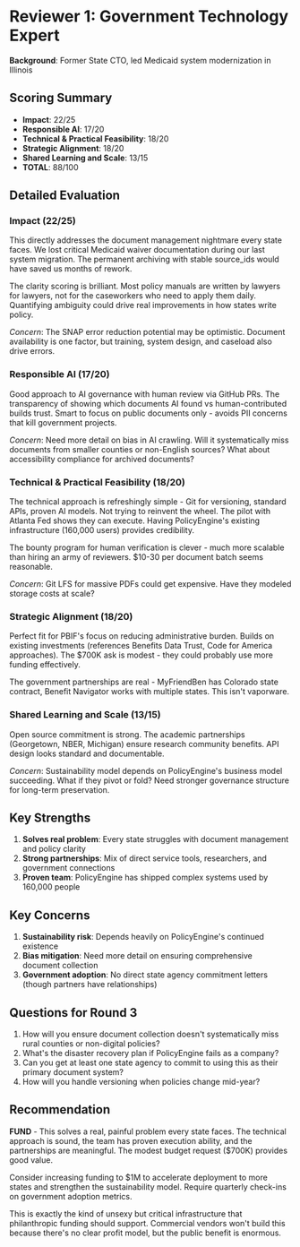 # Reviewer 1: Government Technology Expert
**Background**: Former State CTO, led Medicaid system modernization in Illinois

## Scoring Summary
- **Impact**: 22/25
- **Responsible AI**: 17/20  
- **Technical & Practical Feasibility**: 18/20
- **Strategic Alignment**: 18/20
- **Shared Learning and Scale**: 13/15
- **TOTAL**: 88/100

## Detailed Evaluation

### Impact (22/25)
This directly addresses the document management nightmare every state faces. We lost critical Medicaid waiver documentation during our last system migration. The permanent archiving with stable source_ids would have saved us months of rework.

The clarity scoring is brilliant. Most policy manuals are written by lawyers for lawyers, not for the caseworkers who need to apply them daily. Quantifying ambiguity could drive real improvements in how states write policy.

*Concern*: The SNAP error reduction potential may be optimistic. Document availability is one factor, but training, system design, and caseload also drive errors.

### Responsible AI (17/20)
Good approach to AI governance with human review via GitHub PRs. The transparency of showing which documents AI found vs human-contributed builds trust. Smart to focus on public documents only - avoids PII concerns that kill government projects.

*Concern*: Need more detail on bias in AI crawling. Will it systematically miss documents from smaller counties or non-English sources? What about accessibility compliance for archived documents?

### Technical & Practical Feasibility (18/20)
The technical approach is refreshingly simple - Git for versioning, standard APIs, proven AI models. Not trying to reinvent the wheel. The pilot with Atlanta Fed shows they can execute. Having PolicyEngine's existing infrastructure (160,000 users) provides credibility.

The bounty program for human verification is clever - much more scalable than hiring an army of reviewers. $10-30 per document batch seems reasonable.

*Concern*: Git LFS for massive PDFs could get expensive. Have they modeled storage costs at scale?

### Strategic Alignment (18/20)
Perfect fit for PBIF's focus on reducing administrative burden. Builds on existing investments (references Benefits Data Trust, Code for America approaches). The $700K ask is modest - they could probably use more funding effectively.

The government partnerships are real - MyFriendBen has Colorado state contract, Benefit Navigator works with multiple states. This isn't vaporware.

### Shared Learning and Scale (13/15)
Open source commitment is strong. The academic partnerships (Georgetown, NBER, Michigan) ensure research community benefits. API design looks standard and documentable.

*Concern*: Sustainability model depends on PolicyEngine's business model succeeding. What if they pivot or fold? Need stronger governance structure for long-term preservation.

## Key Strengths
1. **Solves real problem**: Every state struggles with document management and policy clarity
2. **Strong partnerships**: Mix of direct service tools, researchers, and government connections
3. **Proven team**: PolicyEngine has shipped complex systems used by 160,000 people

## Key Concerns
1. **Sustainability risk**: Depends heavily on PolicyEngine's continued existence
2. **Bias mitigation**: Need more detail on ensuring comprehensive document collection
3. **Government adoption**: No direct state agency commitment letters (though partners have relationships)

## Questions for Round 3
1. How will you ensure document collection doesn't systematically miss rural counties or non-digital policies?
2. What's the disaster recovery plan if PolicyEngine fails as a company?
3. Can you get at least one state agency to commit to using this as their primary document system?
4. How will you handle versioning when policies change mid-year?

## Recommendation
**FUND** - This solves a real, painful problem every state faces. The technical approach is sound, the team has proven execution ability, and the partnerships are meaningful. The modest budget request ($700K) provides good value. 

Consider increasing funding to $1M to accelerate deployment to more states and strengthen the sustainability model. Require quarterly check-ins on government adoption metrics.

This is exactly the kind of unsexy but critical infrastructure that philanthropic funding should support. Commercial vendors won't build this because there's no clear profit model, but the public benefit is enormous.
